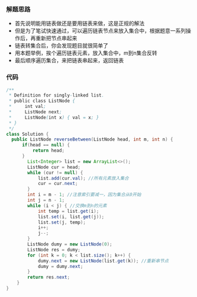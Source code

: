 ### 解题思路
* 首先说明能用链表做还是要用链表来做，这是正规的解法
* 但是为了笔试快速通过，可以遍历链表节点来放入集合中，根据题意一系列操作后，再重新把节点串起来
* 链表转集合后，你会发现题目就很简单了
* 用本题举例，挨个遍历链表元素，放入集合中，m到n集合反转
* 最后顺序遍历集合，来把链表串起来，返回链表

### 代码

```java
/**
 * Definition for singly-linked list.
 * public class ListNode {
 *     int val;
 *     ListNode next;
 *     ListNode(int x) { val = x; }
 * }
 */
class Solution {
  public ListNode reverseBetween(ListNode head, int m, int n) {
      if(head == null) {
          return head;
      }
        List<Integer> list = new ArrayList<>();
        ListNode cur = head;
        while (cur != null) {
            list.add(cur.val); //所有元素放入集合
            cur = cur.next;
        } 
        int i = m - 1; //注意索引要减一，因为集合从0开始
        int j = n - 1;
        while (i < j) { //交换m到n的元素
            int temp = list.get(i);
            list.set(i, list.get(j));
            list.set(j, temp);
            i++;
            j--;
        }
        ListNode dumy = new ListNode(0);
        ListNode res = dumy;
        for (int k = 0; k < list.size(); k++) {
            dumy.next = new ListNode(list.get(k)); //重新串节点
            dumy = dumy.next;
        }
        return res.next;
    }
}
```